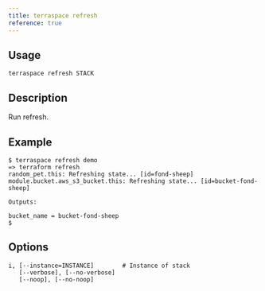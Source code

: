 ```yaml
---
title: terraspace refresh
reference: true
---
```


## Usage

    terraspace refresh STACK

## Description

Run refresh.

## Example

    $ terraspace refresh demo
    => terraform refresh
    random_pet.this: Refreshing state... [id=fond-sheep]
    module.bucket.aws_s3_bucket.this: Refreshing state... [id=bucket-fond-sheep]

    Outputs:

    bucket_name = bucket-fond-sheep
    $


## Options

```
i, [--instance=INSTANCE]        # Instance of stack
   [--verbose], [--no-verbose]  
   [--noop], [--no-noop]        
```

